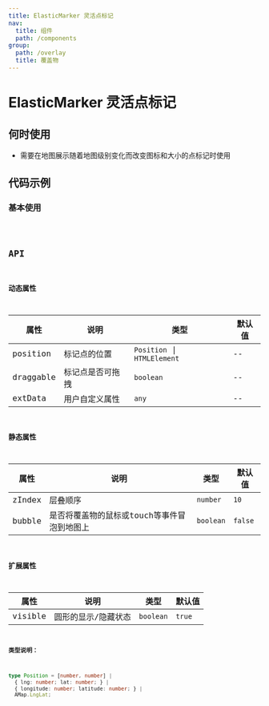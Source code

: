 ```yaml
---
title: ElasticMarker 灵活点标记
nav:
  title: 组件
  path: /components
group:
  path: /overlay
  title: 覆盖物
---
```


# ElasticMarker 灵活点标记

## 何时使用

- 需要在地图展示随着地图级别变化而改变图标和大小的点标记时使用

## 代码示例

### 基本使用

<code src="./demo/demo-01.tsx" />

## API

### 动态属性

| 属性 |说明|类型|默认值|
|-----|----|----|----|
|position| 标记点的位置 | `Position` \| `HTMLElement` | -- |
|draggable| 标记点是否可拖拽 | `boolean` | -- |
|extData| 用户自定义属性 | `any` | -- |

### 静态属性

| 属性 |说明|类型|默认值|
|-----|----|----|----|
|zIndex| 层叠顺序 | `number` | `10` |
|bubble| 是否将覆盖物的鼠标或touch等事件冒泡到地图上 | `boolean` | `false` |

### 扩展属性

| 属性 |说明|类型|默认值|
|-----|----|----|----|
|visible| 圆形的显示/隐藏状态 | `boolean` | `true` |

**类型说明：**

```ts
type Position = [number, number] | 
  { lng: number; lat: number; } | 
  { longitude: number; latitude: number; } |
  AMap.LngLat;
```
